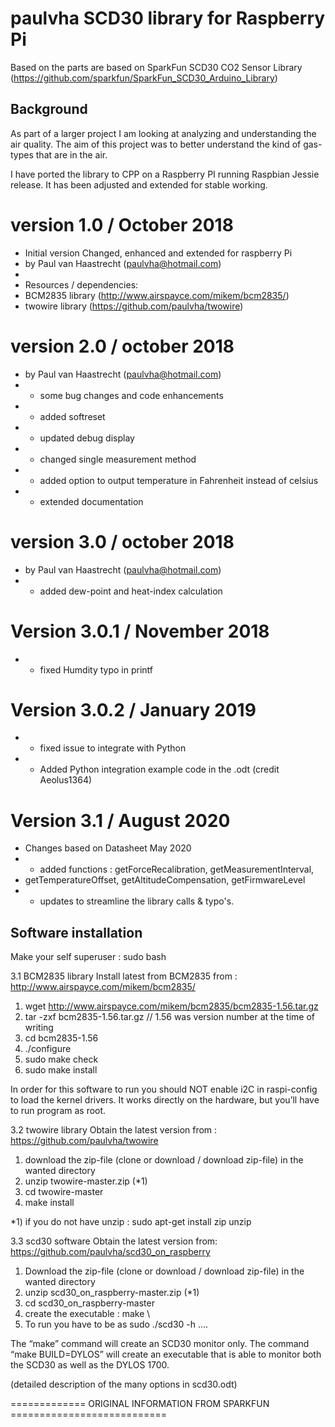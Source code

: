 paulvha SCD30 library for Raspberry Pi
===========================================================

Based on the parts are based on SparkFun SCD30 CO2 Sensor Library (https://github.com/sparkfun/SparkFun_SCD30_Arduino_Library)

## Background
As part of a larger project I am looking at analyzing and understanding the air quality.
The aim of this project was to better understand the kind of gas-types that are in the air.

I have ported the library to CPP on a Raspberry PI running Raspbian Jessie release. It has been
adjusted and extended for stable working.

# version 1.0   /  October 2018
 * Initial version Changed, enhanced and extended for raspberry Pi
 * by Paul van Haastrecht (paulvha@hotmail.com)
 *
 * Resources / dependencies:
 * BCM2835 library (http://www.airspayce.com/mikem/bcm2835/)
 * twowire library (https://github.com/paulvha/twowire)

# version 2.0 / october 2018
 * by Paul van Haastrecht (paulvha@hotmail.com)
 * - some bug changes and code enhancements
 * - added softreset
 * - updated debug display
 * - changed single measurement method
 * - added option to output temperature in Fahrenheit instead of celsius
 * - extended documentation

# version 3.0 / october 2018
 * by Paul van Haastrecht (paulvha@hotmail.com)
 * - added dew-point and heat-index calculation

# Version 3.0.1 / November 2018
 * - fixed Humdity typo in printf

# Version 3.0.2 / January 2019
 * - fixed issue to integrate with Python
 * - Added Python integration example code in the .odt (credit Aeolus1364)

# Version 3.1 / August 2020
 *   Changes based on Datasheet May 2020
 * - added functions : getForceRecalibration, getMeasurementInterval,
 *   getTemperatureOffset, getAltitudeCompensation, getFirmwareLevel
 * - updates to streamline the library calls & typo's.

## Software installation

Make your self superuser : sudo bash

3.1 BCM2835 library
Install latest from BCM2835 from : http://www.airspayce.com/mikem/bcm2835/

1. wget http://www.airspayce.com/mikem/bcm2835/bcm2835-1.56.tar.gz
2. tar -zxf bcm2835-1.56.tar.gz     // 1.56 was version number at the time of writing
3. cd bcm2835-1.56
4. ./configure
5. sudo make check
6. sudo make install

In order for this software to run you should NOT enable i2C in raspi-config to load the kernel drivers.
It works directly on the hardware, but you’ll have to run program as root.

3.2 twowire library
Obtain the latest version from : https://github.com/paulvha/twowire

1. download the zip-file (clone or download / download zip-file) in the wanted directory
2. unzip twowire-master.zip (*1)
3. cd twowire-master
4. make install

*1) if you do not have unzip : sudo apt-get install zip unzip

3.3 scd30 software
Obtain the latest version from: https://github.com/paulvha/scd30_on_raspberry

1. Download the zip-file (clone or download / download zip-file) in the wanted directory
2. unzip scd30_on_raspberry-master.zip (*1)
3. cd scd30_on_raspberry-master
4. create the executable : make  \
5. To run you have to be as sudo ./scd30 -h ….

The “make” command will create an SCD30 monitor only. The command “make BUILD=DYLOS” will
create an executable that is able to monitor both the SCD30 as well as the DYLOS 1700.

(detailed description of the many options in scd30.odt)


============= ORIGINAL INFORMATION FROM SPARKFUN ===========================

